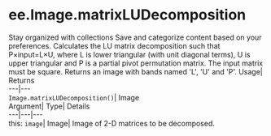  
#  ee.Image.matrixLUDecomposition 
Stay organized with collections  Save and categorize content based on your preferences. 
Calculates the LU matrix decomposition such that P×input=L×U, where L is lower triangular (with unit diagonal terms), U is upper triangular and P is a partial pivot permutation matrix. The input matrix must be square. Returns an image with bands named 'L', 'U' and 'P'. Usage| Returns  
---|---  
`Image.matrixLUDecomposition()`| Image  
Argument| Type| Details  
---|---|---  
this: `image`| Image| Image of 2-D matrices to be decomposed.  
